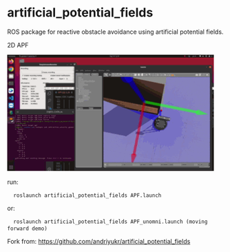 # artificial_potential_fields
ROS package for reactive obstacle avoidance using artificial potential fields.

2D APF

![image](https://github.com/linden713/artificial_potential_fields/blob/main/result/APF)

run:

      roslaunch artificial_potential_fields APF.launch

or:

      roslaunch artificial_potential_fields APF_unomni.launch (moving forward demo)

Fork from: https://github.com/andriyukr/artificial_potential_fields
